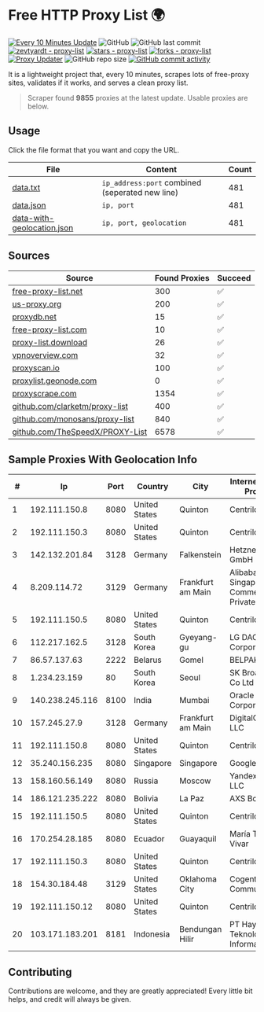 
# Free HTTP Proxy List 🌍

[![Every 10 Minutes Update](https://github.com/mertguvencli/http-proxy-list/actions/workflows/main.yml/badge.svg?branch=main)](https://github.com/mertguvencli/http-proxy-list/actions/workflows/main.yml)
![GitHub](https://img.shields.io/github/license/mertguvencli/http-proxy-list)
![GitHub last commit](https://img.shields.io/github/last-commit/mertguvencli/http-proxy-list)
[![zevtyardt - proxy-list](https://img.shields.io/static/v1?label=zevtyardt&message=proxy-list&color=blue&logo=github)](https://github.com/zevtyardt/proxy-list "Go to GitHub repo")
[![stars - proxy-list](https://img.shields.io/github/stars/zevtyardt/proxy-list?style=social)](https://github.com/zevtyardt/proxy-list)
[![forks - proxy-list](https://img.shields.io/github/forks/zevtyardt/proxy-list?style=social)](https://github.com/zevtyardt/proxy-list)
[![Proxy Updater](https://github.com/zevtyardt/proxy-list/workflows/Proxy%20Updater/badge.svg)](https://github.com/zevtyardt/proxy-list/actions?query=workflow:"Proxy+Updater")
![GitHub repo size](https://img.shields.io/github/repo-size/zevtyardt/proxy-list)
[![GitHub commit activity](https://img.shields.io/github/commit-activity/m/zevtyardt/proxy-list?logo=commits)](https://github.com/zevtyardt/proxy-list/commits/main)

It is a lightweight project that, every 10 minutes, scrapes lots of free-proxy sites, validates if it works, and serves a clean proxy list.

> Scraper found **9855** proxies at the latest update. Usable proxies are below.

## Usage

Click the file format that you want and copy the URL.

|File|Content|Count|
|----|-------|-----|
|[data.txt](https://raw.githubusercontent.com/mertguvencli/http-proxy-list/main/proxy-list/data.txt)|`ip_address:port` combined (seperated new line)|481|
|[data.json](https://raw.githubusercontent.com/mertguvencli/http-proxy-list/main/proxy-list/data.json)|`ip, port`|481|
|[data-with-geolocation.json](https://raw.githubusercontent.com/mertguvencli/http-proxy-list/main/proxy-list/data-with-geolocation.json)|`ip, port, geolocation`|481|

## Sources

|Source|Found Proxies|Succeed|
|------|-------------|-------|
|[free-proxy-list.net](https://free-proxy-list.net)|300|✅|
|[us-proxy.org](https://www.us-proxy.org)|200|✅|
|[proxydb.net](http://proxydb.net)|15|✅|
|[free-proxy-list.com](https://free-proxy-list.com/?page=&port=&type%5B%5D=http&type%5B%5D=https&up_time=0&search=Search)|10|✅|
|[proxy-list.download](https://www.proxy-list.download/HTTP)|26|✅|
|[vpnoverview.com](https://vpnoverview.com/privacy/anonymous-browsing/free-proxy-servers)|32|✅|
|[proxyscan.io](https://www.proxyscan.io)|100|✅|
|[proxylist.geonode.com](https://proxylist.geonode.com/api/proxy-list?limit=300&page=1&sort_by=lastChecked&sort_type=desc&protocols=http,https)|0|✅|
|[proxyscrape.com](https://api.proxyscrape.com/v2/?request=displayproxies&protocol=http&timeout=10000&country=all&ssl=all&anonymity=all)|1354|✅|
|[github.com/clarketm/proxy-list](https://raw.githubusercontent.com/clarketm/proxy-list/master/proxy-list-raw.txt)|400|✅|
|[github.com/monosans/proxy-list](https://raw.githubusercontent.com/monosans/proxy-list/main/proxies/http.txt)|840|✅|
|[github.com/TheSpeedX/PROXY-List](https://raw.githubusercontent.com/TheSpeedX/PROXY-List/master/http.txt)|6578|✅|


## Sample Proxies With Geolocation Info

|#|Ip|Port|Country|City|Internet Service Provider|
|-|--|----|-------|----|-------------------------|
|1|192.111.150.8|8080|United States|Quinton|Centrilogic|
|2|192.111.150.3|8080|United States|Quinton|Centrilogic|
|3|142.132.201.84|3128|Germany|Falkenstein|Hetzner Online GmbH|
|4|8.209.114.72|3129|Germany|Frankfurt am Main|Alibaba.com Singapore E-Commerce Private Limited|
|5|192.111.150.5|8080|United States|Quinton|Centrilogic|
|6|112.217.162.5|3128|South Korea|Gyeyang-gu|LG DACOM Corporation|
|7|86.57.137.63|2222|Belarus|Gomel|BELPAK|
|8|1.234.23.159|80|South Korea|Seoul|SK Broadband Co Ltd|
|9|140.238.245.116|8100|India|Mumbai|Oracle Corporation|
|10|157.245.27.9|3128|Germany|Frankfurt am Main|DigitalOcean, LLC|
|11|192.111.150.8|8080|United States|Quinton|Centrilogic|
|12|35.240.156.235|8080|Singapore|Singapore|Google LLC|
|13|158.160.56.149|8080|Russia|Moscow|Yandex.Cloud LLC|
|14|186.121.235.222|8080|Bolivia|La Paz|AXS Bolivia S. A.|
|15|192.111.150.5|8080|United States|Quinton|Centrilogic|
|16|170.254.28.185|8080|Ecuador|Guayaquil|María Teresa Vivar|
|17|192.111.150.3|8080|United States|Quinton|Centrilogic|
|18|154.30.184.48|3129|United States|Oklahoma City|Cogent Communications|
|19|192.111.150.12|8080|United States|Quinton|Centrilogic|
|20|103.171.183.201|8181|Indonesia|Bendungan Hilir|PT Hayat Teknologi Informatika|



## Contributing

Contributions are welcome, and they are greatly appreciated! Every
little bit helps, and credit will always be given.

